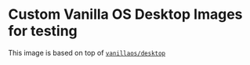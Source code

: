 # Custom Vanilla OS Desktop Images for testing

This image is based on top of [`vanillaos/desktop`](https://github.com/Vanilla-OS/desktop-image/pkgs/container/desktop)
